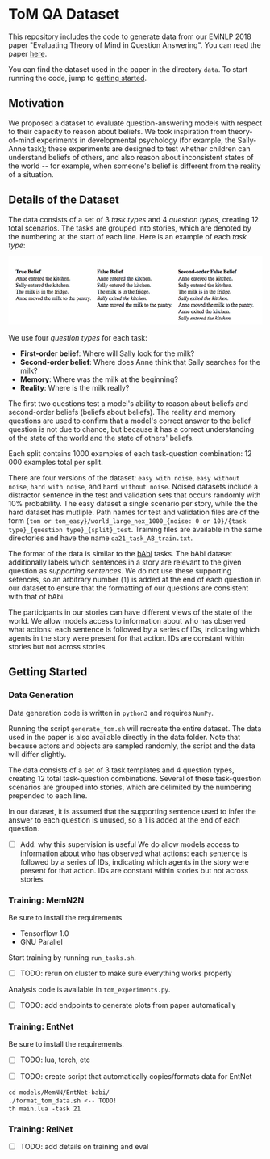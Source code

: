 # ToM QA Dataset

This repository includes the code to generate data from our EMNLP 2018 paper "Evaluating Theory of Mind in Question Answering". You can read the paper [here](https://arxiv.org/abs/1808.09352).

You can find the dataset used in the paper in the directory `data`. To start running the code, jump to [getting started](https://github.com/kayburns/tom-qa-dataset/blob/master/README.md#getting-started).

## Motivation

We proposed a dataset to evaluate question-answering models with respect to their capacity to reason about beliefs. We took inspiration from theory-of-mind experiments in developmental psychology (for example, the Sally-Anne task); these experiments are designed to test whether children can understand beliefs of others, and also reason about inconsistent states of the world -- for example, when someone's belief is different from the reality of a situation.

## Details of the Dataset

The data consists of a set of 3 *task types* and 4 *question types*, creating 12 total scenarios. The tasks are grouped into stories, which are denoted by the numbering at the start of each line. Here is an example of each *task type*:

<img src=media/tom_task_types.png>

We use four *question types* for each task:
- **First-order belief**: Where will Sally look for the milk?
- **Second-order belief**: Where does Anne think that Sally searches for the milk?
- **Memory**: Where was the milk at the beginning?
- **Reality**: Where is the milk really?
         
The first two questions test a model's ability to reason about beliefs and second-order beliefs (beliefs about beliefs).
The reality and memory questions are used to confirm that a model's correct answer to the belief question is not due to chance, but because it has a correct understanding of the state of the world and the state of others' beliefs. 

Each split contains 1000 examples of each task-question combination: 12 000 examples total per split.

There are four versions of the dataset: `easy with noise`, `easy without noise`, `hard with noise`, and `hard without noise`. Noised datasets include a distractor sentence in the test and validation sets that occurs randomly with 10% probability. The easy dataset a single scenario per story, while the the hard dataset has mutliple. Path names for test and validation files are of the form `{tom or tom_easy}/world_large_nex_1000_{noise: 0 or 10}/{task type}_{question type}_{split}_test`. Training files are available in the same directories and have the name `qa21_task_AB_train.txt`.

The format of the data is similar to the [bAbi](https://research.fb.com/downloads/babi/) tasks. The bAbi dataset additionally labels which sentences in a story are relevant to the given question as *supporting sentences*. We do not use these supporting setences, so an arbitrary number (`1`) is added at the end of each question in our dataset to ensure that the formatting of our questions are consistent with that of bAbi. 

The participants in our stories can have different views of the state of the world. We allow models access to information about who has observed what actions: each sentence is followed by a series of IDs, indicating which agents in the story were present for that action. IDs are constant within stories but not across stories.

## Getting Started

### Data Generation

Data generation code is written in `python3` and requires `NumPy`.

Running the script `generate_tom.sh` will recreate the entire dataset. The data used in the paper is also available directly in the data folder. Note that because actors and objects are sampled randomly, the script and the data will differ slightly.

The data consists of a set of 3 task templates and 4 question types, creating 12 total task-question combinations. Several of these task-question scenarios are grouped into stories, which are delimited by the numbering prepended to each line.

In our dataset, it is assumed that the supporting sentence used to infer the answer to each question is unused, so a 1 is added at the end of each question.

- [ ] Add: why this supervision is useful
We do allow models access to information about who has observed what actions: each sentence is followed by a series of IDs, indicating which agents in the story were present for that action. IDs are constant within stories but not across stories.

### Training: MemN2N

Be sure to install the requirements
- Tensorflow 1.0
- GNU Parallel

Start training by running `run_tasks.sh`.
- [ ] TODO: rerun on cluster to make sure everything works properly

Analysis code is available in `tom_experiments.py`.
- [ ] TODO: add endpoints to generate plots from paper automatically

### Training: EntNet

Be sure to install the requirements.
- [ ] TODO: lua, torch, etc

- [ ] TODO: create script that automatically copies/formats data for EntNet

```
cd models/MemNN/EntNet-babi/
./format_tom_data.sh <-- TODO!
th main.lua -task 21
```

### Training: RelNet

- [ ] TODO: add details on training and eval
